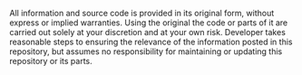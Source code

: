 All information and source code is provided in its original form, without
express or implied warranties. Using the original
the code or parts of it are carried out solely at your discretion
and at your own risk. Developer takes reasonable steps to
ensuring the relevance of the information posted in this repository,
but assumes no responsibility for maintaining or updating
this repository or its parts.